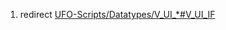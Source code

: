 1.  redirect
    [UFO-Scripts/Datatypes/V_UI_\*#V_UI_IF](UFO-Scripts/Datatypes/V_UI_*#V_UI_IF "wikilink")